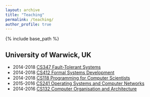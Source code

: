 ```yaml
---
layout: archive
title: "Teaching"
permalink: /teaching/
author_profile: true
---
```


{% include base_path %}

## University of Warwick, UK

 - 2014-2018 [CS347 Fault-Tolerant Systems](http://www2.warwick.ac.uk/fac/sci/dcs/teaching/modules/cs347/)
 - 2014-2018 [CS412 Formal Systems Development](http://www2.warwick.ac.uk/fac/sci/dcs/teaching/modules/cs412)
 - 2014-2018 [CS118 Programming for Computer Scientists](http://www2.warwick.ac.uk/fac/sci/dcs/teaching/modules/cs118)
 - 2015-2016 [CS241 Operating Systems and Computer Networks](http://www2.warwick.ac.uk/fac/sci/dcs/teaching/modules/cs241)
 - 2014-2016 [CS132 Computer Organisation and Architecture](https://www2.warwick.ac.uk/fac/sci/dcs/teaching/modules/cs132)
